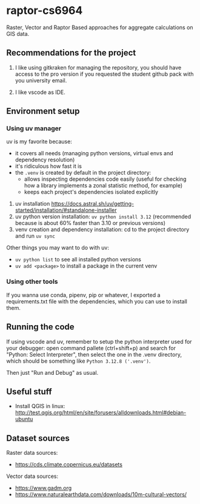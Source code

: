 # raptor-cs6964

Raster, Vector and Raptor Based approaches for aggregate calculations on GIS data.

## Recommendations for the project

1. I like using gitkraken for managing the repository, you should have access to the pro version if you requested the student github pack with you university email.

2. I like vscode as IDE.

## Environment setup

### Using uv manager

uv is my favorite because:
- it covers all needs (managing python versions, virtual envs and dependency resolution)
- it's ridiculous how fast it is
- the `.venv` is created by default in the project directory:
    - allows inspecting dependencies code easily (useful for checking how a library implements a zonal statistic method, for example)
    - keeps each project's dependencies isolated explicitly

1. uv installation https://docs.astral.sh/uv/getting-started/installation/#standalone-installer
2. uv python version installation: `uv python install 3.12` (recommended because is about 60% faster than 3.10 or previous versions)
3. venv creation and dependency installation: cd to the project directory and run `uv sync`

Other things you may want to do with uv:
- `uv python list` to see all installed python versions
- `uv add <package>` to install a package in the current venv

### Using other tools

If you wanna use conda, pipenv, pip or whatever, I exported a requirements.txt file with the dependencies, which you can use to install them.

## Running the code

If using vscode and uv, remember to setup the python interpreter used for your debugger: open command pallete (ctrl+shift+p) and search for "Python: Select Interpreter", then select the one in the .venv directory, which should be something like `Python 3.12.8 ('.venv')`.

Then just "Run and Debug" as usual.

## Useful stuff
- Install QGIS in linux: http://test.qgis.org/html/en/site/forusers/alldownloads.html#debian-ubuntu

## Dataset sources

Raster data sources:
- https://cds.climate.copernicus.eu/datasets

Vector data sources:
- https://www.gadm.org
- https://www.naturalearthdata.com/downloads/10m-cultural-vectors/
